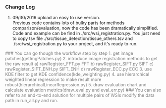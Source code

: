 ### Change Log

1. 09/30/2019   upload an easy to use version.     
    Previous code contains lots of bulky parts for methods comparison/evaluation, now the code has been dramatically simplified.
    Code and example can be find in ./src/wsi_registration.py. 
    You just need to copy tsv file ./src/tissue_detection/tissue_others.tsv and ./src/wsi_registration.py to your project, and it's ready to run.


<font color="gray">
### You can go though the workflow step by step
1. get image patches(getImgPatches.py)
2. introduce image registration methods to get the raw result
   a) rawRegister_FFT.py  FFT
   b) rawRegister_SIFT.py SIFT
   c) rawRegister_SIFT_ENH.py SIFT_ENH
   d) rawRegister_ECC.py  ECC
3. use KDE filter to get KDE confidence(kde_weighting.py)
4. use hierarchical weighted linear regression to make result more robust(hierarchicalLinearRegression.py)
5. draw evaluation chart and calculate evaluation metrics(draw_eval.py and eval_err.py)
### You can also refer to an end-to-end solution for multiple pairs of WSIs
modify the data path in run_all.py and run.
</font>
